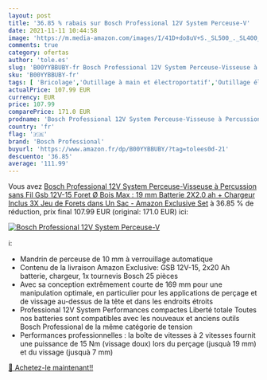 ```yaml
---
layout: post
title: '36.85 % rabais sur Bosch Professional 12V System Perceuse-V'
date: 2021-11-11 10:44:58
image: 'https://m.media-amazon.com/images/I/41D+do8uV+S._SL500_._SL400_.jpg'
comments: true
category: ofertas
author: 'tole.es'
slug: 'B00YYBBUBY-fr Bosch Professional 12V System Perceuse-Visseuse à...'
sku: 'B00YYBBUBY-fr'
tags: [ 'Bricolage','Outillage à main et électroportatif','Outillage électroportatif','Perceuses','Perceuses combi','bosch professional', ]
actualPrice: 107.99 EUR
currency: EUR
price: 107.99
comparePrice: 171.0 EUR
prodname: 'Bosch Professional 12V System Perceuse-Visseuse à Percussion sans Fil Gsb 12V-15  Foret Ø Bois Max : 19 mm  Batterie 2X2.0 ah + Chargeur Inclus  3X Jeu de Forets  dans Un Sac  - Amazon Exclusive Set'
country: 'fr'
flag: '🇫🇷'
brand: 'Bosch Professional'
buyurl: 'https://www.amazon.fr/dp/B00YYBBUBY/?tag=tolees0d-21'
descuento: '36.85'
average: '111.99'
---
```


Vous avez [Bosch Professional 12V System Perceuse-Visseuse à Percussion sans Fil Gsb 12V-15  Foret Ø Bois Max : 19 mm  Batterie 2X2.0 ah + Chargeur Inclus  3X Jeu de Forets  dans Un Sac  - Amazon Exclusive Set](https://www.amazon.fr/dp/B00YYBBUBY/?tag=tolees0d-21)  à  36.85 % de réduction, prix final  107.99 EUR (original: 171.0 EUR) ici:

[![Bosch Professional 12V System Perceuse-V](https://m.media-amazon.com/images/I/41D+do8uV+S._SL500_._SL400_.jpg)](https://www.amazon.fr/dp/B00YYBBUBY/?tag=tolees0d-21)

ℹ️:

- Mandrin de perceuse de 10 mm à verrouillage automatique
- Contenu de la livraison Amazon Exclusive: GSB 12V-15, 2x20 Ah batterie, chargeur, 1x tournevis Bosch 25 pièces
- Avec sa conception extrêmement courte de 169 mm pour une manipulation optimale, en particulier pour les applications de perçage et de vissage au-dessus de la tête et dans les endroits étroits
- Professional 12V System Performances compactes Liberté totale Toutes nos batteries sont compatibles avec les nouveaux et anciens outils Bosch Professional de la même catégorie de tension
- Performances professionnelles : la boîte de vitesses à 2 vitesses fournit une puissance de 15 Nm (vissage doux) lors du perçage (jusquà 19 mm) et du vissage (jusquà 7 mm)

[🛒 Achetez-le maintenant!!](https://www.amazon.fr/dp/B00YYBBUBY/?tag=tolees0d-21)
